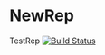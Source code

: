# NewRep
TestRep
[![Build Status](https://dev.azure.com/Kalyaniprayaga/pres-project/_apis/build/status/KalyaniKod.NewRep?branchName=master)](https://dev.azure.com/Kalyaniprayaga/pres-project/_build/latest?definitionId=3&branchName=master)
